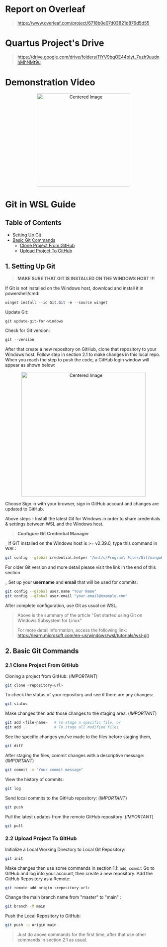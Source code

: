 # Report on Overleaf
>https://www.overleaf.com/project/6718b0e07d03821d876d5d55

# Quartus Project's Drive
>https://drive.google.com/drive/folders/11YV9bqOE44pIyt_7uzh9uudnhMhNMt9u

# Demonstration Video
<div align="center">
  <a href="https://www.youtube.com/watch?v=q0suqnxl2Yo">
    <img src="https://img.youtube.com/vi/q0suqnxl2Yo/0.jpg" alt="Centered Image" width="300"/>
  </a>
</div>

# Git in WSL Guide

## Table of Contents
- [Setting Up Git](#setting-up-git)
- [Basic Git Commands](#basic-git-commands)
  - [Clone Project From GitHub](#clone-project_from-github)
  - [Upload Project To GitHub](#clone-project_from-github)


## 1. Setting Up Git
> **MAKE SURE THAT GIT IS INSTALLED ON THE WINDOWS HOST !!!**

If Git is not installed on the Windows host, download and install it in powershell/cmd:
```powershell
winget install --id Git.Git -e --source winget
```
Update Git:
```powershell
git update-git-for-windows
```
Check for Git version:
```powershell
git --version
```
After that create a new repository on GitHub, clone that repository to your Windows host.
Follow step in section 2.1 to make changes in this local repo.
When you reach the step to push the code, a GitHub login window will appear as shown below:
<div align="center">
  <img src="https://i.sstatic.net/xFWKt4fi.png" alt="Centered Image" width="400"/>
</div>

Choose Sign in with your browser, sign in GitHub account and changes are updated to GitHub.

Above steps - Install the latest Git for Windows in order to share credentials & settings between 
WSL and the Windows host.
> **Configure Git Credential Manager**

_ If GIT installed on the Windows host is >= v2.39.0, type this command in WSL:
```bash
git config --global credential.helper "/mnt/c/Program\ Files/Git/mingw64/bin/git-credential-manager.exe"
```
For older Git version and more detail please visit the link in the end of this section

_ Set up your **username** and **email** that will be used for commits:

```bash
git config --global user.name "Your Name"
git config --global user.email "your.email@example.com"
```

After complete configuration, use Git as usual on WSL.

>Above is the summary of the article "Get started using Git on Windows Subsystem for Linux"
>
>For more detail information, access the following link:
>https://learn.microsoft.com/en-us/windows/wsl/tutorials/wsl-git


## 2. Basic Git Commands
### 2.1 Clone Project From GitHub
Cloning a project from GitHub:  (*IMPORTANT*)
```bash
git clone <repository-url>
```
To check the status of your repository and see if there are any changes:
```bash
git status
```
Make changes then add those changes to the staging area:    (*IMPORTANT*)
```bash
git add <file-name>   # To stage a specific file, or
git add .             # To stage all modified files
```
See the specific changes you've made to the files before staging them,
```bash
git diff
```
After staging the files, commit changes with a descriptive message:    (*IMPORTANT*)
```bash
git commit -m "Your commit message"
```
View the history of commits:
```bash
git log
```
Send local commits to the GitHub repository:    (*IMPORTANT*)
```bash
git push
```
Pull the latest updates from the remote GitHub repository:    (*IMPORTANT*)
```bash
git pull
```

### 2.2 Upload Project To GitHub
Initialize a Local Working Directory to Local Git Repository:
```bash
git init
```
Make changes then use some commands in section 1.1:  `add`, `commit`
Go to GitHub and log into your account, then create a new repository.
Add the GitHub Repository as a Remote:
```bash
git remote add origin <repository-url>
```
Change the main branch name from "master" to "main" :
```bash
git branch -M main
```
Push the Local Repository to GitHub:
```bash
git push -u origin main

```
>Just do above commands for the first time, after that use other commands in section 2.1 as usual.
